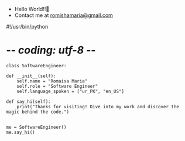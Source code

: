 - Hello World!!👋
- Contact me at romishamaria@gmail.com


#!/usr/bin/python
# -*- coding: utf-8 -*-

    class SoftwareEngineer:

    def __init__(self):
        self.name = "Romaisa Maria"
        self.role = "Software Engineer"
        self.language_spoken = ["ur_PK", "en_US"]

    def say_hi(self):
        print("Thanks for visiting! Dive into my work and discover the magic behind the code.")


    me = SoftwareEngineer()
    me.say_hi()

<!---
Romaisa-09/Romaisa-09 is a ✨ special ✨ repository because its `README.md` (this file) appears on your GitHub profile.
You can click the Preview link to take a look at your changes.
--->
